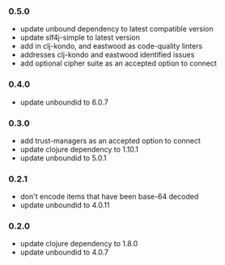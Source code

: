 ### 0.5.0
  * update unbound dependency to latest compatible version
  * update slf4j-simple to latest version
  * add in clj-kondo, and eastwood as code-quality linters
  * addresses clj-kondo and eastwood identified issues
  * add optional cipher suite as an accepted option to connect

### 0.4.0
  * update unboundid to 6.0.7

### 0.3.0
  * add trust-managers as an accepted option to connect
  * update clojure dependency to 1.10.1
  * update unboundid to 5.0.1
### 0.2.1
  * don't encode items that have been base-64 decoded
  * update unboundid to 4.0.11
### 0.2.0
  * update clojure dependency to 1.8.0
  * update unboundid to 4.0.7
